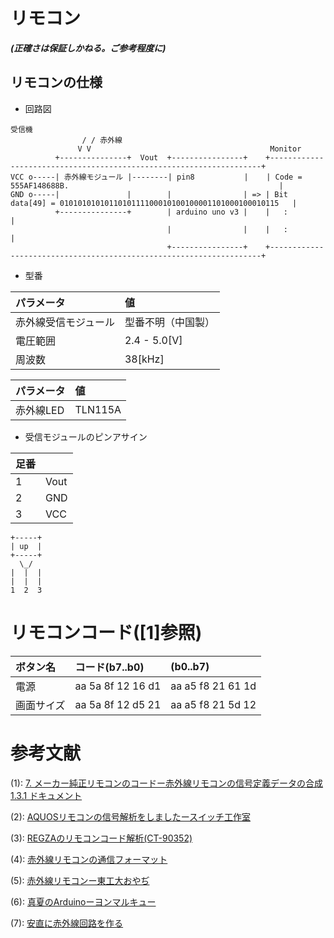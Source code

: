 # リモコン
***(正確さは保証しかねる。ご参考程度に)***
## リモコンの仕様
- 回路図

```
受信機
                / / 赤外線
               V V                                        Monitor
          +---------------+  Vout  +----------------+    +--------------------------------------------------------------------+
VCC o-----| 赤外線モジュール |--------| pin8           |    | Code = 555AF148688B.                                               |
GND o-----|               |        |                | => | Bit data[49] = 0101010101011010111100010100100001101000100010115   |
          +---------------+        | arduino uno v3 |    |   :                                                                |
                                   |                |    |   :                                                                |
                                   +----------------+    +--------------------------------------------------------------------+
```

- 型番

|パラメータ|値|
|:-|:-|
|赤外線受信モジュール|型番不明（中国製）|
|電圧範囲|2.4 - 5.0[V]|
|周波数|38[kHz]|

|パラメータ|値|
|:-|:-|
|赤外線LED|TLN115A|


- 受信モジュールのピンアサイン

|足番||
|:-|:-|
|1|Vout|
|2|GND|
|3|VCC|

```
+-----+
| up  |
+-----+
  \_/
|  |  |
|  |  |
1  2  3
```


# リモコンコード([1]参照)
|ボタン名|コード(b7..b0)|(b0..b7)|
|:-|:-|:-|
|電源|aa 5a 8f 12 16 d1|aa a5 f8 21 61 1d| 55 5a f1 48 68 8b|
|画面サイズ|aa 5a 8f 12 d5 21|aa a5 f8 21 5d 12|55 5a f1 48 ab 84|

# 参考文献

(1): [7. メーカー純正リモコンのコードー赤外線リモコンの信号定義データの合成 1.3.1 ドキュメント](http://shrkn65.nobody.jp/remocon/database.html)

(2): [AQUOSリモコンの信号解析をしましたースイッチ工作室](https://ameblo.jp/ohanashi555/entry-11882737031.html)

(3): [REGZAのリモコンコード解析(CT-90352)](http://www.gatelink.co.jp/hw/etc/regzaremo/index.html)

(4): [赤外線リモコンの通信フォーマット](http://elm-chan.org/docs/ir_format.html)

(5): [赤外線リモコンー東工大おやぢ](https://ameblo.jp/aoijf2/entry-11261684880.html)

(6): [真夏のArduinoーヨンマルキュー](https://4009.jp/post/2016-08-23-summer/)

(7): [安直に赤外線回路を作る](https://qiita.com/nanbuwks/items/57e6a6112d0459ca7810)
